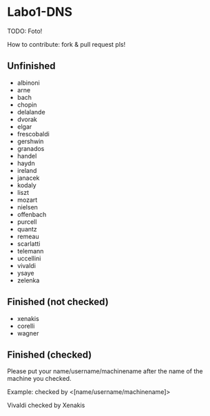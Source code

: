 # Labo1-DNS

TODO: Foto!

How to contribute: fork & pull request pls!



## Unfinished

- albinoni
- arne
- bach
- chopin
- delalande
- dvorak
- elgar
- frescobaldi
- gershwin
- granados
- handel
- haydn
- ireland
- janacek
- kodaly
- liszt
- mozart
- nielsen
- offenbach
- purcell
- quantz
- remeau
- scarlatti
- telemann
- uccellini
- vivaldi
- ysaye
- zelenka



## Finished (not checked)

- xenakis
- corelli
- wagner

## Finished (checked)

Please put your name/username/machinename after the name of the machine you checked.

Example:
<Machine name> checked by <[name/username/machinename]>

Vivaldi checked by Xenakis
